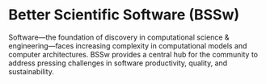 # Better Scientific Software (BSSw)

Software—the foundation of discovery in computational science & engineering—faces increasing complexity in computational models and computer architectures. BSSw provides a central hub for the community to address pressing challenges in software productivity, quality, and sustainability.

<!---
Slide1 L: ../Articles/Blog/2025-10-sustaining-mpich.md
Slide1 R: ../Articles/Blog/2025-10-ux3.md
Slide2 L: ../Articles/Blog/2025-10-bsswf-profile4.md
Slide2 R: ../Articles/Blog/2025-10-sustaining-mpich.md
Slide3 L: ../CuratedContent/AgileIsOutArchitectureIsBack.md
Slide3 R: ../CuratedContent/hpcbp-webinars-cc.md
Slide4 L: ../Events/2025-11-sc25-sw-events.md
Slide4 R: ../Events/2025-11-teamwork-ai-survey.md
Slide5 L: ../Events/2025-11-tutorial-r3sw.md
Slide5 R: ../Events/2025-11-workshop-correctness-earth.md 
Slide6 L: ../Articles/Blog/2025-07-BSSwFellows2024.md
Slide6 R: ../Articles/Blog/2025-08-BSSwFellowsOpen2025.md 
--->

<!---
Note: We have had up to 7 L and R panels in the carousel, even if the current carousel may be shorter.

Caution: Blank line after first comment mark (or before last comment mark) causes build failure.
LCM: Saving for use again later
Slide1 L: ../Articles/Blog/2025-09-bsswf-profile3.md
Slide1 R: ../Articles/Blog/2025-09-bsswf-profile2.md
Slide2 L: ../CuratedContent/RSEvsSERLanguage.md
Slide2 R: ../CuratedContent/IsAITheNewRubberDuckandWillItReplaceHumanCoders.md
Slide3 L: ../Events/hpcbp-094-sustainable-sw.md
Slide3 R: ../Events/2025-10-bssw-fellowship.md
Slide4 L: ../Events/2025-10-ssi-fellowship.md 
Slide4 R: ../Events/2025-11-sc25-sw-events.md
Slide5 L: ../images/Blog_2507_BSSwFellows2024.png
Slide5 R: ../Articles/Blog/2025-07-BSSwFellows2024.md
Slide6 L: ../Articles/Blog/2025-08-bsswf-profile1.md
Slide6 R: ../Articles/Blog/2025-08-BSSwFellowsOpen2025.md 
<!---
[Site Overview](SiteOverview.md)

[Communities Overview](CommunitiesOverview.md)

[Intro to CSE](IntroToCse.md)

[Intro to HPC](IntroToHpc.md)

--->
